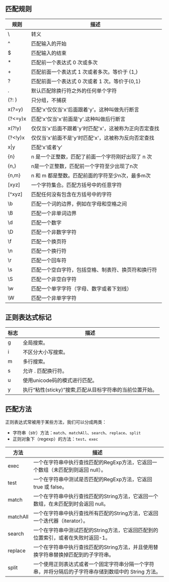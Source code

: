 ## 匹配规则
|  规则     | 描述                                                          |
| -------- | ------------------------------------------------------------ |
| \\       | 转义                                                          |
| ^        | 匹配输入的开始                                                  |
| $        | 匹配输入的结束                                               |
| *        | 匹配前一个表达式 0 次或多次                                   |
| +        | 匹配前面一个表达式 1 次或者多次。等价于 {1,}                 |
| ?        | 匹配前面一个表达式 0 次或者 1 次。等价于{0,1}                |
| .        | 默认匹配除换行符之外的任何单个字符                           |
|(?: )      | 只分组，不捕获
| x(?=y)   | 匹配'x'仅仅当'x'后面跟着'y'。这种叫做先行断言                 |
| (?<=y)x  | 匹配'x'仅当'x'前面是'y'.这种叫做后行断言                       |
| x(?!y)   | 仅仅当'x'后面不跟着'y'时匹配'x'，这被称为正向否定查找         |
| (?<!y)x  | 仅仅当'x'前面不是'y'时匹配'x'，这被称为反向否定查找           |
| x\|y     | 匹配‘x’或者‘y’                                              |
| {n}      | n 是一个正整数，匹配了前面一个字符刚好出现了 n 次           |
| {n,}     | n是一个正整数，匹配前一个字符至少出现了n次                   |
| {n,m}    | n 和 m 都是整数。匹配前面的字符至少n次，最多m次              |
| [xyz]    | 一个字符集合。匹配方括号中的任意字符                         |
| [^xyz]   | 匹配任何没有包含在方括号中的字符                             |
| \b       | 匹配一个词的边界，例如在字母和空格之间                       |
| \B       | 匹配一个非单词边界                                           |
| \d       | 匹配一个数字                                                 |
| \D       | 匹配一个非数字字符                                           |
| \f       | 匹配一个换页符                                               |
| \n       | 匹配一个换行符                                               |
| \r       | 匹配一个回车符                                               |
| \s       | 匹配一个空白字符，包括空格、制表符、换页符和换行符           |
| \S       | 匹配一个非空白字符                                           |
| \w       | 匹配一个单字字符（字母、数字或者下划线）                     |
| \W       | 匹配一个非单字字符                                           |

## 正则表达式标记

|  标志      | 描述                                                         |
| --------  | ------------------------------------------------------------ |
| g         |	全局搜索。                                                    |
| i         |	不区分大小写搜索。                                             |
| m         |	多行搜索。                                                    |
| s         |	允许 . 匹配换行符。                                            |
| u         |	使用unicode码的模式进行匹配。                                   |
| y         |	执行“粘性(sticky)”搜索,匹配从目标字符串的当前位置开始。             |  


## 匹配方法
正则表达式常被用于某些方法，我们可以分成两类：
  - 字符串（str）方法：`match`、`matchAll`、`search`、`replace`、`split`
  - 正则对象下（regexp）的方法：`test`、`exec`

| 方法      | 描述                                                                           |
| --------- | ----------------------------------------------------------------------------- |
| exec      | 一个在字符串中执行查找匹配的RegExp方法，它返回一个数组（未匹配到则返回 null）。         |
| test      | 一个在字符串中测试是否匹配的RegExp方法，它返回 true 或 false。                         |
| match     | 一个在字符串中执行查找匹配的String方法，它返回一个数组，在未匹配到时会返回 null。      |
| matchAll  | 一个在字符串中执行查找所有匹配的String方法，它返回一个迭代器（iterator）。            |
| search    | 一个在字符串中测试匹配的String方法，它返回匹配到的位置索引，或者在失败时返回-1。       |
| replace   | 一个在字符串中执行查找匹配的String方法，并且使用替换字符串替换掉匹配到的子字符串。      |
| split     | 一个使用正则表达式或者一个固定字符串分隔一个字符串，并将分隔后的子字符串存储到数组中的 String 方法。 |
